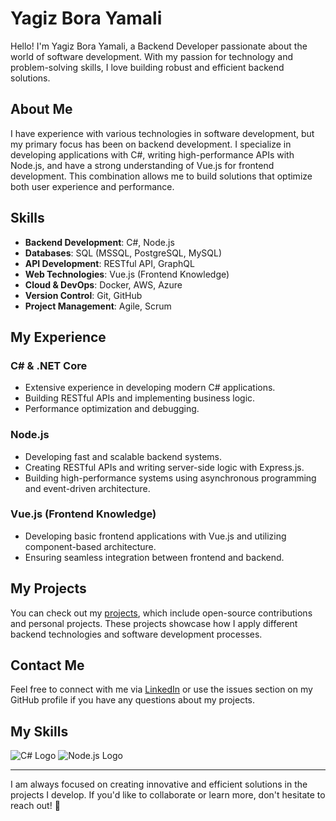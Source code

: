 # Yagiz Bora Yamali

Hello! I'm Yagiz Bora Yamali, a Backend Developer passionate about the world of software development. With my passion for technology and problem-solving skills, I love building robust and efficient backend solutions.

## About Me

I have experience with various technologies in software development, but my primary focus has been on backend development. I specialize in developing applications with C#, writing high-performance APIs with Node.js, and have a strong understanding of Vue.js for frontend development. This combination allows me to build solutions that optimize both user experience and performance.

## Skills

- **Backend Development**: C#, Node.js
- **Databases**: SQL (MSSQL, PostgreSQL, MySQL)
- **API Development**: RESTful API, GraphQL
- **Web Technologies**: Vue.js (Frontend Knowledge)
- **Cloud & DevOps**: Docker, AWS, Azure
- **Version Control**: Git, GitHub
- **Project Management**: Agile, Scrum

## My Experience

### C# & .NET Core

- Extensive experience in developing modern C# applications.
- Building RESTful APIs and implementing business logic.
- Performance optimization and debugging.

### Node.js

- Developing fast and scalable backend systems.
- Creating RESTful APIs and writing server-side logic with Express.js.
- Building high-performance systems using asynchronous programming and event-driven architecture.

### Vue.js (Frontend Knowledge)

- Developing basic frontend applications with Vue.js and utilizing component-based architecture.
- Ensuring seamless integration between frontend and backend.

## My Projects

You can check out my [projects](https:/github.com/yagizbora?tab=repositories), which include open-source contributions and personal projects. These projects showcase how I apply different backend technologies and software development processes.

## Contact Me

Feel free to connect with me via [LinkedIn](https://www.linkedin.com/in/yagiz-bora-yamali/) or use the issues section on my GitHub profile if you have any questions about my projects.


## My Skills

![C# Logo](https://www.jetbrains.com/guide/assets/csharp-logo-265a149e.svg)
![Node.js Logo](https://delta-dev-software.fr/wp-content/uploads/2024/02/nodejs.jpg)

---

I am always focused on creating innovative and efficient solutions in the projects I develop. If you'd like to collaborate or learn more, don't hesitate to reach out! 🚀
